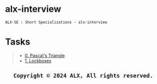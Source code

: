 # alx-interview
```ALX-SE : Short Specializations - alx-interview```

# Tasks
>- [0. Pascal's Triangle](0x00-pascal_triangle/)
>- [1. Lockboxes](0x01-lockboxes/)




<dev style='text-align:center;'>  

##              ```Copyright © 2024 ALX, All rights reserved.```

</dev>  
